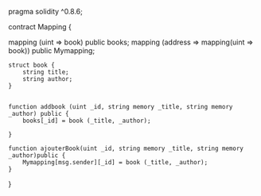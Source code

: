 pragma solidity ^0.8.6;


contract Mapping {
    
mapping (uint => book) public books;
mapping (address => mapping(uint => book)) public Mymapping;
    
    struct book {
        string title; 
        string author;
    }
    
    
    function addbook (uint _id, string memory _title, string memory _author) public {
        books[_id] = book (_title, _author);
        
    } 
    
    function ajouterBook(uint _id, string memory _title, string memory _author)public {
        Mymapping[msg.sender][_id] = book (_title, _author);
    }
    
 }

